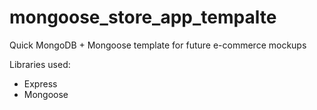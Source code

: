 # mongoose_store_app_tempalte

Quick MongoDB + Mongoose template for future e-commerce mockups

Libraries used:
- Express
- Mongoose
